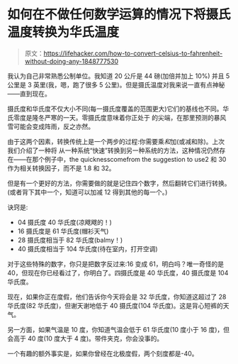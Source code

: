 # 如何在不做任何数学运算的情况下将摄氏温度转换为华氏温度

> 原文：<https://lifehacker.com/how-to-convert-celsius-to-fahrenheit-without-doing-any-1848777530>

我认为自己非常熟悉公制单位。我知道 20 公斤是 44 磅(加倍并加上 10%) 并且 5 公里是 3 英里(我，嗯，跑了很多 5 公里)。但是摄氏温度对我来说一直有点神秘——直到现在。



摄氏度和华氏度不仅大小不同(每一摄氏度覆盖的范围更大)它们的基线也不同。华氏零度是隆冬严寒的一天。零摄氏度意味着你正处于 的尖端，在那里预测的暴风雪可能会变成阵雨，反之亦然。

由于这两个因素，转换传统上是一个两步的过程:你需要乘*和*加(或减和除)。上次我们介绍了一种将 从一种系统“快速”转换到另一种系统的方法，这种情况仍然存在——在那个例子中，the quicknesscomefrom the suggestion to use2 和 30 作为相关转换因子，而不是 1.8 和 32。

但是有一个更好的方法，你需要做的就是记住四个数字，然后翻转它们进行转换。(或者背下其中一个，知道可以加减 12 得到其他的每一个。)

诀窍是:

*   04 摄氏度 40 华氏度(凉飕飕的！)
*   16 摄氏度是 61 华氏度(帽衫天气)
*   28 摄氏度相当于 82 华氏度(balmy！)
*   40 摄氏度相当于 104 华氏度(待在室内，打开空调)

对于这些特殊的数字，你只是把数字反过来:16 变成 61，明白吗？唯一奇怪的是 40，但现在你已经看过了，你明白了。四摄氏度是 40 华氏度，40 摄氏度是 104 华氏度。

现在，如果你正在度假，他们告诉你今天将会是 32 华氏度，你知道这超过了 28 华氏度(82 华氏度)，但谢天谢地低于 40 摄氏度(104 华氏度)。这是背心短裤的天气。

另一方面，如果气温是 10 度，你知道气温会低于 61 华氏度(10 度小于 16 度)，但会高于 40 度(10 度大于 4 度)。带件夹克，你会没事的。

一个有趣的额外事实是，如果你曾经在北极度假，两个刻度都是-40。